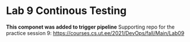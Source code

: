 # Lab 9 Continous Testing
**This componet was added to trigger pipeline**
Supporting repo for the practice session 9: https://courses.cs.ut.ee/2021/DevOps/fall/Main/Lab09 
